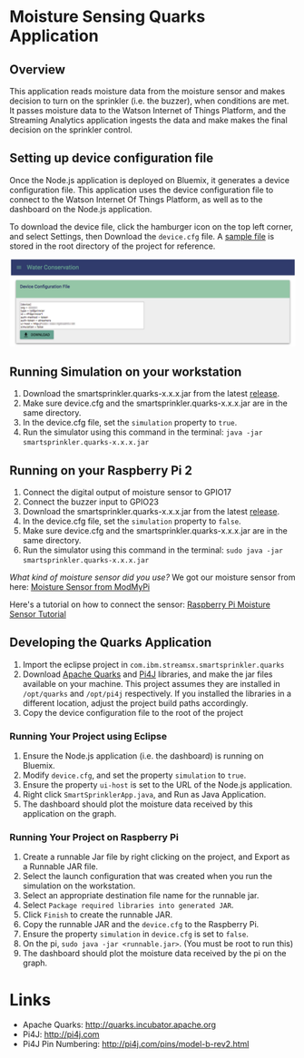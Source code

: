 # Moisture Sensing Quarks Application

## Overview

This application reads moisture data from the moisture sensor and makes decision to turn on the sprinkler (i.e. the buzzer), when conditions are met.  It passes moisture data to the Watson Internet of Things Platform, and the Streaming Analytics application ingests the data and make makes the final decision on the sprinkler control.

## Setting up device configuration file

Once the Node.js application is deployed on Bluemix, it generates a device configuration file.  This application uses the device configuration file to connect to the Watson Internet Of Things Platform, as well as to the dashboard on the Node.js application.

To download the device file, click the hamburger icon on the top left corner, and select Settings, then Download the `device.cfg` file.  A [sample file](device.cfg) is stored in the root directory of the project for reference.

![Water Conservation Device Config](../readmeImg/water_conservation_devicecfg.png)

## Running Simulation on your workstation

1.  Download the smartsprinkler.quarks-x.x.x.jar from the latest [release](https://github.com/IBMStreams/streamsx.waterConservation.starterKit/releases).
1.  Make sure device.cfg and the smartsprinkler.quarks-x.x.x.jar are in the same directory.
1.  In the device.cfg file, set the `simulation` property to `true`.
1.  Run the simulator using this command in the terminal:  `java -jar smartsprinkler.quarks-x.x.x.jar`

## Running on your Raspberry Pi 2
1.  Connect the digital output of moisture sensor to GPIO17
1.  Connect the buzzer input to GPIO23
1.  Download the smartsprinkler.quarks-x.x.x.jar from the latest [release](https://github.com/IBMStreams/streamsx.waterConservation.starterKit/releases).
1.  In the device.cfg file, set the `simulation` property to `false`.
1.  Make sure device.cfg and the smartsprinkler.quarks-x.x.x.jar are in the same directory.
1.  Run the simulator using this command in the terminal:  `sudo java -jar smartsprinkler.quarks-x.x.x.jar`

*What kind of moisture sensor did you use?*
We got our moisture sensor from here:
[Moisture Sensor from ModMyPi](http://www.modmypi.com/electronics/sensors/soil-moisture-sensor)

Here's a tutorial on how to connect the sensor:  [Raspberry Pi Moisture Sensor Tutorial](http://www.modmypi.com/blog/raspberry-pi-plant-pot-moisture-sensor-with-email-notification-tutorial)

## Developing the Quarks Application

1. Import the eclipse project in `com.ibm.streamsx.smartsprinkler.quarks`
1. Download [Apache Quarks][1] and [Pi4J][2] libraries, and make the jar files available on your machine.  This project assumes they are installed in `/opt/quarks` and `/opt/pi4j` respectively.  If you installed the libraries in a different location, adjust the project build paths accordingly.
1. Copy the device configuration file to the root of the project

### Running Your Project using Eclipse

1. Ensure the Node.js application (i.e. the dashboard) is running on Bluemix.
1. Modify `device.cfg`, and set the property `simulation` to `true`.
1. Ensure the property `ui-host` is set to the URL of the Node.js application.
1. Right click `SmartSprinklerApp.java`, and Run as Java Application.
1. The dashboard should plot the moisture data received by this application on the graph.

### Running Your Project on Raspberry Pi

1. Create a runnable Jar file by right clicking on the project, and Export as a Runnable JAR file.
1. Select the launch configuration that was created when you run the simulation on the workstation.
1. Select an appropriate destination file name for the runnable jar.
1. Select `Package required libraries into generated JAR`.
1. Click `Finish` to create the runnable JAR.
1. Copy the runnable JAR and the `device.cfg` to the Raspberry Pi.
1. Ensure the property `simulation` in `device.cfg` is set to `false`.
1. On the pi, `sudo java -jar <runnable.jar>`. (You must be root to run this)
1. The dashboard should plot the moisture data received by the pi on the graph.

# Links
* Apache Quarks: http://quarks.incubator.apache.org
* Pi4J: http://pi4j.com
* Pi4J Pin Numbering: http://pi4j.com/pins/model-b-rev2.html

[1]: http://quarks.incubator.apache.org
[2]: http://pi4j.com
